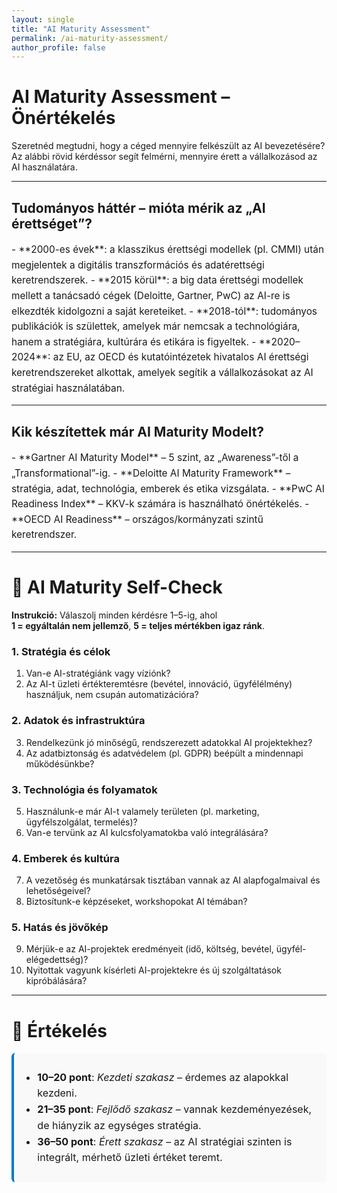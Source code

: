```yaml
---
layout: single
title: "AI Maturity Assessment"
permalink: /ai-maturity-assessment/
author_profile: false
---
```


# AI Maturity Assessment – Önértékelés

Szeretnéd megtudni, hogy a céged mennyire felkészült az AI bevezetésére?  
Az alábbi rövid kérdéssor segít felmérni, mennyire érett a vállalkozásod az AI használatára.

---

## Tudományos háttér – mióta mérik az „AI érettséget”?

<div style="font-size: 1.1em; line-height: 1.6;">
- **2000-es évek**: a klasszikus érettségi modellek (pl. CMMI) után megjelentek a digitális transzformációs és adatérettségi keretrendszerek.  
- **2015 körül**: a big data érettségi modellek mellett a tanácsadó cégek (Deloitte, Gartner, PwC) az AI-re is elkezdték kidolgozni a saját kereteiket.  
- **2018-tól**: tudományos publikációk is születtek, amelyek már nemcsak a technológiára, hanem a stratégiára, kultúrára és etikára is figyeltek.  
- **2020–2024**: az EU, az OECD és kutatóintézetek hivatalos AI érettségi keretrendszereket alkottak, amelyek segítik a vállalkozásokat az AI stratégiai használatában.
</div>

---

## Kik készítettek már AI Maturity Modelt?

<div style="font-size: 1.1em; line-height: 1.6;">
- **Gartner AI Maturity Model** – 5 szint, az „Awareness”-től a „Transformational”-ig.  
- **Deloitte AI Maturity Framework** – stratégia, adat, technológia, emberek és etika vizsgálata.  
- **PwC AI Readiness Index** – KKV-k számára is használható önértékelés.  
- **OECD AI Readiness** – országos/kormányzati szintű keretrendszer.  
</div>

---

# 🧭 AI Maturity Self-Check

**Instrukció:** Válaszolj minden kérdésre 1–5-ig, ahol  
**1 = egyáltalán nem jellemző**, **5 = teljes mértékben igaz ránk**.

### 1. Stratégia és célok
1. Van-e AI-stratégiánk vagy víziónk?  
2. Az AI-t üzleti értékteremtésre (bevétel, innováció, ügyfélélmény) használjuk, nem csupán automatizációra?  

### 2. Adatok és infrastruktúra
3. Rendelkezünk jó minőségű, rendszerezett adatokkal AI projektekhez?  
4. Az adatbiztonság és adatvédelem (pl. GDPR) beépült a mindennapi működésünkbe?  

### 3. Technológia és folyamatok
5. Használunk-e már AI-t valamely területen (pl. marketing, ügyfélszolgálat, termelés)?  
6. Van-e tervünk az AI kulcsfolyamatokba való integrálására?  

### 4. Emberek és kultúra
7. A vezetőség és munkatársak tisztában vannak az AI alapfogalmaival és lehetőségeivel?  
8. Biztosítunk-e képzéseket, workshopokat AI témában?  

### 5. Hatás és jövőkép
9. Mérjük-e az AI-projektek eredményeit (idő, költség, bevétel, ügyfél-elégedettség)?  
10. Nyitottak vagyunk kísérleti AI-projektekre és új szolgáltatások kipróbálására?  

---

# 🎯 Értékelés

<div style="font-size: 1.15em; line-height: 1.6; background: #f9f9f9; padding: 10px; border-left: 4px solid #007acc; border-radius: 6px;">

- **10–20 pont**: *Kezdeti szakasz* – érdemes az alapokkal kezdeni.  
- **21–35 pont**: *Fejlődő szakasz* – vannak kezdeményezések, de hiányzik az egységes stratégia.  
- **36–50 pont**: *Érett szakasz* – az AI stratégiai szinten is integrált, mérhető üzleti értéket teremt.  

</div>
